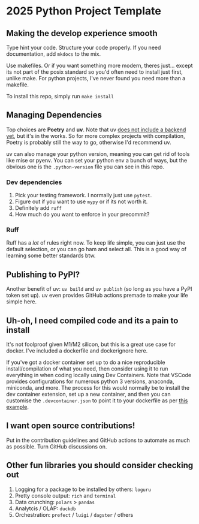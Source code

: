 # 2025 Python Project Template

## Making the develop experience smooth

Type hint your code. Structure your code properly. If you need documentation, add `mkdocs` to the mix.

Use makefiles. Or if you want something more modern, theres just... except its not part of the posix standard so you'd often need to install just first, unlike make. For python projects, I've never found you need more than a makefile.

To install this repo, simply run `make install`

## Managing Dependencies

Top choices are **Poetry** and **uv**. Note that uv [does not include a backend yet](https://github.com/astral-sh/uv/issues/3957), but it's in the works. So for more complex projects with compilation, Poetry is probably still the way to go, otherwise I'd recommend uv.

uv can also manage your python version, meaning you can get rid of tools like mise or pyenv. You can set your python env a bunch of ways, but the obvious one is the `.python-version` file you can see in this repo.

### Dev dependencies

1. Pick your testing framework. I normally just use `pytest`.
2. Figure out if you want to use `mypy` or if its not worth it.
3. Definitely add `ruff`
4. How much  do you want to enforce in your precommit?

### Ruff

Ruff has a *lot* of rules right now. To keep life simple, you can just use the default selection, or you can go ham and select all. This is a good way of learning some better standards btw.

## Publishing to PyPI?

Another benefit of uv: `uv build` and `uv publish` (so long as you have a PyPI token set up). uv even provides GitHub actions premade to make your life simple here.

## Uh-oh, I need compiled code and its a pain to install

It's not foolproof given M1/M2 silicon, but this is a great use case for docker. I've included a dockerfile and dockerignore here.

If you've got a docker container set up to do a nice reproducible install/compilation of what you need, then consider
using it to run everything in when coding locally using Dev Containers. Note that VSCode provides configurations for numerous
python 3 versions, anaconda, miniconda, and more. The process for this would normally be to install the dev container extension,
set up a new container, and then you can customise the `.devcontainer.json` to point it to your dockerfile as per [this example](https://code.visualstudio.com/docs/devcontainers/create-dev-container#_dockerfile).

## I want open source contributions!

Put in the contribution guidelines and GitHub actions to automate as much as possible. Turn GitHub discussions on.

## Other fun libraries you should consider checking out

1. Logging for a package to be installed by others: `loguru`
2. Pretty console output: `rich` and `terminal`
3. Data crunching: `polars` > `pandas`
4. Analytcis / OLAP: `duckdb`
5. Orchestration: `prefect` / `luigi` / `dagster` / others
